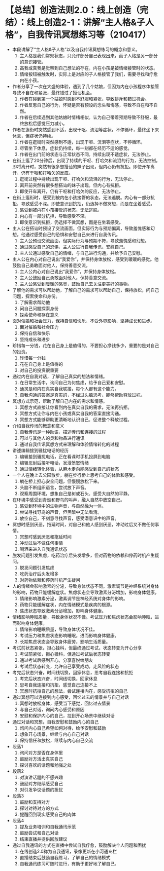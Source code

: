 # 【总结】创造法则2.0：线上创造（完结）：线上创造2-1：讲解“主人格&子人格”，自我传讯冥想练习等（210417）

-   本段讲解了“主人格&子人格”以及自我传讯冥想练习的概念和意义。
    1.  主人格是我们常规状态，只允许部分自己表现出来，而子人格是另一部分的意识接管。
    2.  高我或真我是觉察到自己想法的存在，内在小孩是被情绪接管时的状态。
    3.  情绪按钮被触发时，实际上是对应的子人格接管了我们，需要寻找和疗愈内在小孩。
-   作者分享了一次在大盛的体验，遇到了几个姑娘，但因为内在小孩程序体接管导致不自在和紧张，最终错过了搭讪机会。
    1.  作者在碰到第一个姑娘时感到不舒服和紧张，导致排斥和错过机会。
    2.  作者反思自己的行为，怀疑是否有预设的念头和悔感，导致不自在和不自然。
    3.  作者在后续遇到其他姑娘时情绪相似，认为自己带着预期导致不舒服，最终放松后感觉压力减小。
-   作者在逛街时突然感到不适，出现干呕、流泪等症状，不停循环，最终坐下来休息，但症状仍持续。
    1.  作者在逛街时突然感到不适，出现干呕、流泪等症状，不停循环。
    2.  尽管坐下休息，症状仍持续，每一刻都在经历不适的感觉。
    3.  作者在出门前的状态与正常状态不同，持续出现不适症状，无法停止。
-   在街上逛了20分钟后，出现了持续的干呕、打哈欠和流泪的行为，无法控制。即将离开时，突然有很多想搭讪的妹子出现，但内心仍有抗拒。即使开车离开，仍有干呕和打哈欠的反应。
    1.  逛街过程中持续出现干呕、打哈欠和流泪的行为，无法停止。
    2.  离开前突然有很多想搭讪的妹子出现，但内心有抗拒。
    3.  即使开车离开，仍有干呕和打哈欠的反应，无法停止。
-   在街上逛街时，感受到被内在小孩接管的状态，无法逃脱。内心有一部分抗拒，导致感受不深。即使意识到抗拒，仍选择不做冥想，而是在坐着感受。
    1.  感受到被内在小孩接管的状态，无法逃脱。
    2.  内心有一部分抗拒，导致感受不深。
    3.  即使意识到抗拒，仍选择不做冥想，而是在坐着感受。
-   主人公在搭讪时预设了交流画面，但实际行为与预期偏离，导致羞愧感和幻想。他通过感受自己的恐惧和安慰自己来进行自我传讯。
    1.  主人公预设交流画面，但实际行为与预期不符，导致羞愧感和幻想。
    2.  通过感受自己的恐惧，主人公进行自我传讯，安慰自己。
    3.  主人公通过感受自己的情绪，与自己进行沟通，并给予自己安慰。
-   主人公在内心对自己说出“我爱你”，并保持身体放松，感受到暖暖的感觉。他鼓励自己勇敢面对他人，保持善意交流。
    1.  主人公内心对自己说出“我爱你”，并保持身体放松。
    2.  主人公鼓励自己勇敢面对他人，保持善意交流。
    3.  主人公感受到暖暖的感觉，鼓励自己去关注更美好的事物。
-   了解他的需求可以帮助他，了解自己的需求可以帮助自己，保持放松，问自己问题，探索使命和身份。
    1.  了解需求帮助他
    2.  问自己问题探索身份
    3.  探索使命和存在意义
-   面对催婚和社会压力，保持自信和快乐，不受外界影响，坚持成长和进步。
    1.  面对催婚和社会压力
    2.  保持自信和快乐
    3.  坚持成长和进步
-   珍惜每一分钱，花在自己身上是值得的，不要担心挣钱多少，重要的是对自己的投资。
    1.  珍惜每一分钱
    2.  花在自己身上是值得的
    3.  对自己的投资很重要
-   通过内在自我对话，了解自己真实的想法和情绪。
    1.  在日常生活中，询问自己为何焦虑，给予自己爱和安慰。
    2.  通灵是和内在真实自我联接，每个人都有这个能力。
    3.  自我沟通的答案是真实的，不经过头脑思考，能够帮助释放过程。
-   冥想方式示范，帮助了解自己内在的需求和情感。
    1.  冥想方式直接让你看到内在真实自我的需求，无法再抗拒。
    2.  冥想方式让你与内在小孩或真实自我的答案直接沟通。
    3.  冥想方式能够帮助更清晰地认识自己，促进整个释放过程。
-   介绍自我传讯的概念和意义
    1.  自我传讯是一种助语，描述传讯和连接的过程
    2.  可以与其他人的灵和物品进行通讯
    3.  通过自我传讯冥想方式来理解和体验情绪转化的过程
-   讲述编辑接到骚扰电话的经历
    1.  编辑接到骚扰电话，正在看课时手机投屏到电脑
    2.  编辑忍耐后接听电话，发泄愤怒情绪
    3.  通过情绪转化体验，从麻木走向能感受到自己的状态
-   一个人在晚上去公园散步，躺在步行桥上思考自己的体验和感受。
    1.  躺在桥上担心安全问题，但慢慢放松下来。
    2.  头脑不断组织语言，尝试放下声音。
    3.  观察周围环境，想象自己是树或石头，感受大自然的平静。
-   在环境中感受到青蛙和野鸟的叫声，融入自然中放空自己。
    1.  感受到环境中的生物声音，与自然融为一体。
    2.  尝试寻找野鸟的声音，但黑暗中无法看清。
    3.  放空自己，不刻意寻找声音，感受潜意识中的声音。
-   冥想时感到厌恶，拖延时间，对自己和他人感到厌恶，冲动过后又不做任何事情。
    1.  冥想时感到厌恶和拖延时间
    2.  冲动过后不做任何事情
    3.  喝酒来进入自我通讯状态
-   脱发问题引发焦虑，吃药治疗后头发增多，但对药物的依赖和停药时机产生疑问。
    1.  脱发问题引发焦虑
    2.  吃药治疗后头发增多
    3.  对药物依赖和停药时机产生疑问
-   人的情绪会影响激素的分泌，导致身体状态不同。激素调节是神经系统对身体的影响，药物只能缓解症状。焦虑状态会导致激素分泌增加，影响身体健康。
    1.  情绪影响激素分泌，激素调节是神经系统对身体的影响。
    2.  药物只能缓解症状，内在情绪模式是疾病的根源。
    3.  焦虑状态导致激素分泌增加，影响身体健康。
-   情绪影响睡眠质量，导致身体状况不佳。考试压力和焦虑状态会影响睡眠，进而影响身体健康。
    1.  情绪影响睡眠质量，导致身体状况不佳。
    2.  考试压力和焦虑状态影响睡眠，进而影响身体健康。
    3.  长期焦虑状态会导致身体疲劳，影响生活质量。
-   考试前状态紧张，担心挂科，但最终通过考试，状态转变为开心分享
    1.  考试前紧张，担心挂科，但通过考试后状态转变
    2.  通过考试后感到开心，分享喜悦给朋友
    3.  考试后状态转变，允许自己享受成功，走风险的状态
-   考完后状态兴奋，时间线切换，回家休息，思考自我连接和抗拒
    1.  考完后状态兴奋，时间线切换，回家休息
    2.  思考自我连接和抗拒，感觉自己连接不上
    3.  冥想时抗拒自己的想法，尝试连接内在，感受抗拒的自己
-   通过冥想可以连接到内心感受，回忆过去的情景并与自己对话
    1.  冥想时放松身体，感受当下感觉，回忆过去情景
    2.  与自己对话，询问内心感受和原因
    3.  安慰和保护内心的自己，拉到开心场景中继续对话
-   通过对话和冥想，自我安慰和鼓励内心的自己
    1.  询问内心自己希望如何对待，给予安慰和鼓励
    2.  想象开心场景，继续与内心自己对话
    3.  保持信任和放松，继续与内心自己交流
-   段落1
    1.  询问对方是否在身体里
    2.  鼓励对方活出真实自己
    3.  探讨喜欢的话题和勉强之处
-   段落2
    1.  对演讲话题的不感兴趣
    2.  鼓励对方继续感受自己
    3.  对引发争议话题的担忧
-   段落3
    1.  鼓励和支持对方
    2.  探讨对待对方的方式
    3.  提醒回到现实感受自己的肉体
-   段落4
    1.  提及业务培训和自我通讯示范
    2.  鼓励尝试和自己对话
    3.  结束直播并提供回放建议
-   通过自我通讯的方式在直播中尝试自我疗愈，鼓励解决个人问题和困扰
    1.  在线创造2.0称为自我通讯，录像更新在小河通专栏
    2.  直播结束后鼓励自我练习，了解自己的情绪模式
    3.  自我通讯练习可随时进行，有助于更好地了解自己。